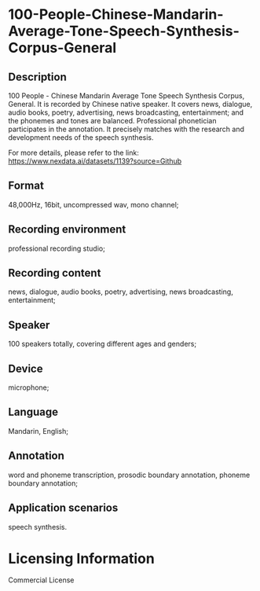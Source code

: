 # 100-People-Chinese-Mandarin-Average-Tone-Speech-Synthesis-Corpus-General


## Description
100 People - Chinese Mandarin Average Tone Speech Synthesis Corpus, General. It is recorded by Chinese native speaker. It covers news, dialogue, audio books, poetry, advertising, news broadcasting, entertainment; and the phonemes and tones are balanced. Professional phonetician participates in the annotation. It precisely matches with the research and development needs of the speech synthesis.

For more details, please refer to the link: https://www.nexdata.ai/datasets/1139?source=Github

## Format
48,000Hz, 16bit, uncompressed wav, mono channel;

## Recording environment
professional recording studio;

## Recording content
news, dialogue, audio books, poetry, advertising, news broadcasting, entertainment;

## Speaker
100 speakers totally, covering different ages and genders;

## Device
microphone;

## Language
Mandarin, English;

## Annotation
word and phoneme transcription, prosodic boundary annotation, phoneme boundary annotation;

## Application scenarios
speech synthesis.

# Licensing Information
Commercial License
